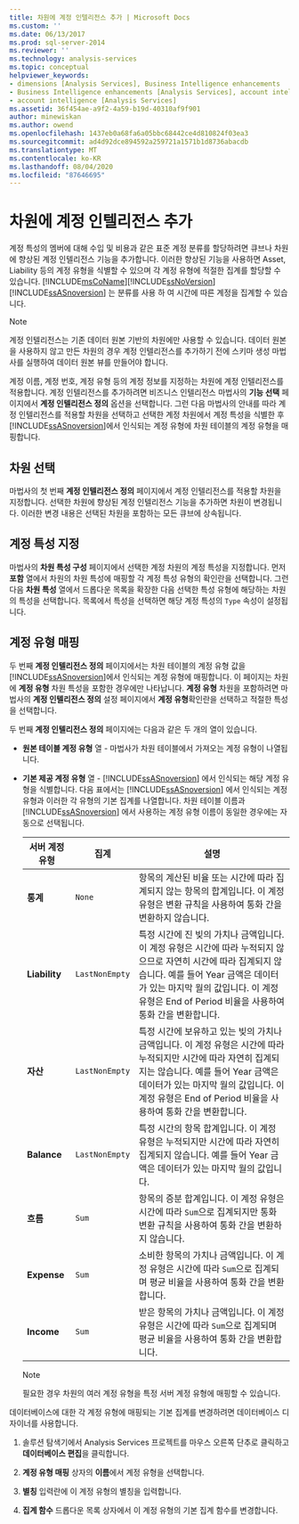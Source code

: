 ```yaml
---
title: 차원에 계정 인텔리전스 추가 | Microsoft Docs
ms.custom: ''
ms.date: 06/13/2017
ms.prod: sql-server-2014
ms.reviewer: ''
ms.technology: analysis-services
ms.topic: conceptual
helpviewer_keywords:
- dimensions [Analysis Services], Business Intelligence enhancements
- Business Intelligence enhancements [Analysis Services], account intelligence
- account intelligence [Analysis Services]
ms.assetid: 36f454ae-a9f2-4a59-b19d-40310af9f901
author: minewiskan
ms.author: owend
ms.openlocfilehash: 1437eb0a68fa6a05bbc68442ce4d810824f03ea3
ms.sourcegitcommit: ad4d92dce894592a259721a1571b1d8736abacdb
ms.translationtype: MT
ms.contentlocale: ko-KR
ms.lasthandoff: 08/04/2020
ms.locfileid: "87646695"
---
```

# <a name="add-account-intelligence-to-a-dimension"></a>차원에 계정 인텔리전스 추가
  계정 특성의 멤버에 대해 수입 및 비용과 같은 표준 계정 분류를 할당하려면 큐브나 차원에 향상된 계정 인텔리전스 기능을 추가합니다. 이러한 향상된 기능을 사용하면 Asset, Liability 등의 계정 유형을 식별할 수 있으며 각 계정 유형에 적절한 집계를 할당할 수 있습니다. [!INCLUDE[msCoName](../../includes/msconame-md.md)][!INCLUDE[ssNoVersion](../../includes/ssnoversion-md.md)] [!INCLUDE[ssASnoversion](../../includes/ssasnoversion-md.md)] 는 분류를 사용 하 여 시간에 따른 계정을 집계할 수 있습니다.  
  
> [!NOTE]  
>  계정 인텔리전스는 기존 데이터 원본 기반의 차원에만 사용할 수 있습니다. 데이터 원본을 사용하지 않고 만든 차원의 경우 계정 인텔리전스를 추가하기 전에 스키마 생성 마법사를 실행하여 데이터 원본 뷰를 만들어야 합니다.  
  
 계정 이름, 계정 번호, 계정 유형 등의 계정 정보를 지정하는 차원에 계정 인텔리전스를 적용합니다. 계정 인텔리전스를 추가하려면 비즈니스 인텔리전스 마법사의 **기능 선택** 페이지에서 **계정 인텔리전스 정의** 옵션을 선택합니다. 그런 다음 마법사의 안내를 따라 계정 인텔리전스를 적용할 차원을 선택하고 선택한 계정 차원에서 계정 특성을 식별한 후 [!INCLUDE[ssASnoversion](../../includes/ssasnoversion-md.md)]에서 인식되는 계정 유형에 차원 테이블의 계정 유형을 매핑합니다.  
  
## <a name="selecting-a-dimension"></a>차원 선택  
 마법사의 첫 번째 **계정 인텔리전스 정의** 페이지에서 계정 인텔리전스를 적용할 차원을 지정합니다. 선택한 차원에 향상된 계정 인텔리전스 기능을 추가하면 차원이 변경됩니다. 이러한 변경 내용은 선택된 차원을 포함하는 모든 큐브에 상속됩니다.  
  
## <a name="specifying-account-attributes"></a>계정 특성 지정  
 마법사의 **차원 특성 구성** 페이지에서 선택한 계정 차원의 계정 특성을 지정합니다. 먼저 **포함** 열에서 차원의 차원 특성에 매핑할 각 계정 특성 유형의 확인란을 선택합니다. 그런 다음 **차원 특성** 열에서 드롭다운 목록을 확장한 다음 선택한 특성 유형에 해당하는 차원의 특성을 선택합니다. 목록에서 특성을 선택하면 해당 계정 특성의 `Type` 속성이 설정됩니다.  
  
## <a name="mapping-account-types"></a>계정 유형 매핑  
 두 번째 **계정 인텔리전스 정의** 페이지에서는 차원 테이블의 계정 유형 값을 [!INCLUDE[ssASnoversion](../../includes/ssasnoversion-md.md)]에서 인식되는 계정 유형에 매핑합니다. 이 페이지는 차원에 **계정 유형** 차원 특성을 포함한 경우에만 나타납니다. **계정 유형** 차원을 포함하려면 마법사의 **계정 인텔리전스 정의** 설정 페이지에서 **계정 유형**확인란을 선택하고 적절한 특성을 선택합니다.  
  
 두 번째 **계정 인텔리전스 정의** 페이지에는 다음과 같은 두 개의 열이 있습니다.  
  
-   **원본 테이블 계정 유형** 열 - 마법사가 차원 테이블에서 가져오는 계정 유형이 나열됩니다.  
  
-   **기본 제공 계정 유형** 열 - [!INCLUDE[ssASnoversion](../../includes/ssasnoversion-md.md)] 에서 인식되는 해당 계정 유형을 식별합니다. 다음 표에서는 [!INCLUDE[ssASnoversion](../../includes/ssasnoversion-md.md)] 에서 인식되는 계정 유형과 이러한 각 유형의 기본 집계를 나열합니다. 차원 테이블 이름과 [!INCLUDE[ssASnoversion](../../includes/ssasnoversion-md.md)] 에서 사용하는 계정 유형 이름이 동일한 경우에는 자동으로 선택됩니다.  
  
    |서버 계정 유형|집계|설명|  
    |-------------------------|-----------------|-----------------|  
    |**통계**|`None`|항목의 계산된 비율 또는 시간에 따라 집계되지 않는 항목의 합계입니다. 이 계정 유형은 변환 규칙을 사용하여 통화 간을 변환하지 않습니다.|  
    |**Liability**|`LastNonEmpty`|특정 시간에 진 빚의 가치나 금액입니다. 이 계정 유형은 시간에 따라 누적되지 않으므로 자연히 시간에 따라 집계되지 않습니다. 예를 들어 Year 금액은 데이터가 있는 마지막 월의 값입니다. 이 계정 유형은 End of Period 비율을 사용하여 통화 간을 변환합니다.|  
    |**자산**|`LastNonEmpty`|특정 시간에 보유하고 있는 빚의 가치나 금액입니다. 이 계정 유형은 시간에 따라 누적되지만 시간에 따라 자연히 집계되지는 않습니다. 예를 들어 Year 금액은 데이터가 있는 마지막 월의 값입니다. 이 계정 유형은 End of Period 비율을 사용하여 통화 간을 변환합니다.|  
    |**Balance**|`LastNonEmpty`|특정 시간의 항목 합계입니다. 이 계정 유형은 누적되지만 시간에 따라 자연히 집계되지 않습니다. 예를 들어 Year 금액은 데이터가 있는 마지막 월의 값입니다.|  
    |**흐름**|`Sum`|항목의 증분 합계입니다. 이 계정 유형은 시간에 따라 `Sum`으로 집계되지만 통화 변환 규칙을 사용하여 통화 간을 변환하지 않습니다.|  
    |**Expense**|`Sum`|소비한 항목의 가치나 금액입니다. 이 계정 유형은 시간에 따라 `Sum`으로 집계되며 평균 비율을 사용하여 통화 간을 변환합니다.|  
    |**Income**|`Sum`|받은 항목의 가치나 금액입니다. 이 계정 유형은 시간에 따라 `Sum`으로 집계되며 평균 비율을 사용하여 통화 간을 변환합니다.|  
  
    > [!NOTE]  
    >  필요한 경우 차원의 여러 계정 유형을 특정 서버 계정 유형에 매핑할 수 있습니다.  
  
 데이터베이스에 대한 각 계정 유형에 매핑되는 기본 집계를 변경하려면 데이터베이스 디자이너를 사용합니다.  
  
1.  솔루션 탐색기에서 Analysis Services 프로젝트를 마우스 오른쪽 단추로 클릭하고 **데이터베이스 편집**을 클릭합니다.  
  
2.  **계정 유형 매핑** 상자의 **이름**에서 계정 유형을 선택합니다.  
  
3.  **별칭** 입력란에 이 계정 유형의 별칭을 입력합니다.  
  
4.  **집계 함수** 드롭다운 목록 상자에서 이 계정 유형의 기본 집계 함수를 변경합니다.  
  
  
